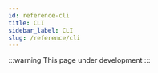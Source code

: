 ```yaml
---
id: reference-cli
title: CLI
sidebar_label: CLI
slug: /reference/cli
---
```


:::warning
This page under development
:::
